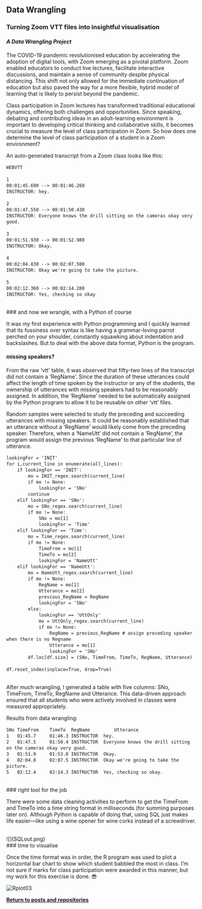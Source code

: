 ## Data Wrangling

### Turning Zoom VTT files into insightful visualisation

#### *A Data Wrangling Project*

The COVID-19 pandemic revolutionised education by accelerating the adoption of digital tools, with Zoom emerging as a pivotal platform. Zoom enabled educators to conduct live lectures, facilitate interactive discussions, and maintain a sense of community despite physical distancing. This shift not only allowed for the immediate continuation of education but also paved the way for a more flexible, hybrid model of learning that is likely to persist beyond the pandemic.

Class participation in Zoom lectures has transformed traditional educational dynamics, offering both challenges and opportunities. Since speaking, debating and contributing ideas in an adult-learning environment is important to developing critical thinking and collaborative skills, it becomes crucial to measure the level of class participation in Zoom. So how does one determine the level of class participation of a student in a Zoom environment?

An auto-generated transcript from a Zoom class looks like this:

    WEBVTT
    
    1
    00:01:45.690 --> 00:01:46.260
    INSTRUCTOR: hey.
    
    2
    00:01:47.550 --> 00:01:50.430
    INSTRUCTOR: Everyone knows the drill sitting on the cameras okay very good.
    
    3
    00:01:51.930 --> 00:01:52.980
    INSTRUCTOR: Okay.
    
    4
    00:02:04.830 --> 00:02:07.500
    INSTRUCTOR: Okay we're going to take the picture.
    
    5
    00:02:12.360 --> 00:02:14.280
    INSTRUCTOR: Yes, checking so okay

<br />
### and now we wrangle, with a Python of course 

It was my first experience with Python programming and I quickly learned that its fussiness over syntax is like having a grammar-loving parrot perched on your shoulder, constantly squawking about indentation and backslashes. But to deal with the above data format, Python is the program.

#### missing speakers?
From the raw ‘vtt’ table, it was observed that fifty-two lines of the transcript did not contain a ‘RegName’. Since the duration of these utterances could affect the length of time spoken by the instructor or any of the students, the ownership of utterances with missing speakers had to be reasonably assigned. In addition, the ‘RegName’ needed to be automatically assigned by the Python program to allow it to be reusable on other ‘vtt’ files.

Random samples were selected to study the preceding and succeeding utterances with missing speakers. It could be reasonably established that an utterance without a ‘RegName’ would likely come from the preceding speaker. Therefore, when a ‘NameUtt’ did not contain a ‘RegName’, the program would assign the previous ‘RegName’ to that particular line of utterance. 


    lookingFor = 'INIT'
    for i,current_line in enumerate(all_lines):
        if lookingFor == 'INIT':
            mo = INIT_regex.search(current_line)
            if mo != None:
                lookingFor = 'SNo'
            continue
        elif lookingFor == 'SNo':
            mo = SNo_regex.search(current_line)
            if mo != None:
                SNo = mo[1]
                lookingFor = 'Time'
        elif lookingFor == 'Time':
            mo = Time_regex.search(current_line)
            if mo != None:
                TimeFrom = mo[1]
                TimeTo = mo[2]
                lookingFor = 'NameUtt'
        elif lookingFor == 'NameUtt':
            mo = NameUtt_regex.search(current_line)
            if mo != None:
                RegName = mo[1]
                Utterance = mo[2]
                previous_RegName = RegName 
                lookingFor = 'SNo'
            else:
                lookingFor == 'UttOnly'
                mo = UttOnly_regex.search(current_line)
                if mo != None:
                    RegName = previous_RegName # assign preceding speaker when there is no Regname
                    Utterance = mo[1]
                    lookingFor = 'SNo'
            df.loc[df.size] = (SNo, TimeFrom, TimeTo, RegName, Utterance)

    df.reset_index(inplace=True, drop=True)

<br />    
After much wrangling, I generated a table with five columns: SNo, TimeFrom, TimeTo, RegName and Utterance. This data-driven approach ensured that all students who were actively involved in classes were measured appropriately.

Results from data wrangling:

    SNo	TimeFrom    TimeTo	RegName	        Utterance
    1	01:45.7	    01:46.3	INSTRUCTOR	hey.
    2	01:47.5	    01:50.4	INSTRUCTOR	Everyone knows the drill sitting on the cameras okay very good.
    3	01:51.9	    01:53.0	INSTRUCTOR	Okay.
    4	02:04.8	    02:07.5	INSTRUCTOR	Okay we're going to take the picture.
    5	02:12.4	    02:14.3	INSTRUCTOR	Yes, checking so okay.

<br />
### right tool for the job 

There were some data cleaning activities to perform to get the TimeFrom and TimeTo into a time string format in milliseconds (for summing purposes later on). Although Python is capable of doing that, using SQL just makes life easier—like using a wine opener for wine corks instead of a screwdriver.

<br />
![](SQLout.png)

<br />
### time to visualise

Once the time format was in order, the R program was used to plot a horizontal bar chart to show which student babbled the most in class. I’m not sure if marks for class participation were awarded in this manner, but my work for this exercise is done. 😎

![Rplot03](https://github.com/KenYeoKP/mystuff/assets/167163077/223924cf-1faf-41d6-a972-42ebd9d08b28)

<a style="font-weight:bold" href="https://KenYeoKP.github.io">Return to posts and repositories</a>
